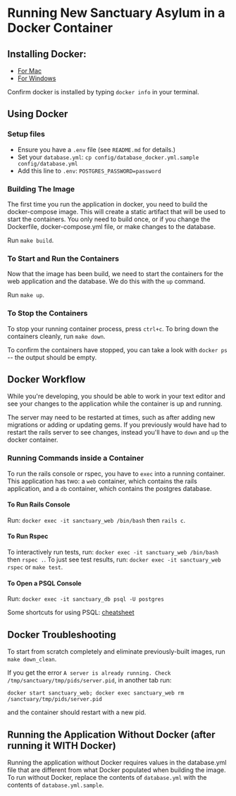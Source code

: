 # Running New Sanctuary Asylum in a Docker Container

## Installing Docker:
- [For Mac](https://docs.docker.com/docker-for-mac/install/)
- [For Windows](https://docs.docker.com/docker-for-windows/install/)

Confirm docker is installed by typing `docker info` in your terminal.

## Using Docker

### Setup files

* Ensure you have a `.env` file (see `README.md` for details.)
* Set your `database.yml`: `cp config/database_docker.yml.sample config/database.yml`
* Add this line to `.env`: `POSTGRES_PASSWORD=password`

### Building The Image
The first time you run the application in docker, you need to build the docker-compose image. This will create a static artifact that will be used to start the containers. You only need to build once, or if you change the Dockerfile, docker-compose.yml file, or make changes to the database.

Run `make build`.

### To Start and Run the Containers
Now that the image has been build, we need to start the containers for the web application and the database. We do this with the `up` command.

Run `make up`.

### To Stop the Containers
To stop your running container process, press `ctrl+c`. To bring down the containers cleanly, run `make down`.

To confirm the containers have stopped, you can take a look with `docker ps` -- the output should be empty.

## Docker Workflow
While you're developing, you should be able to work in your text editor and see your changes to the application while the container is up and running.

The server may need to be restarted at times, such as after adding new migrations or adding or updating gems. If you previously would have had to restart the rails server to see changes, instead you'll have to `down` and `up` the docker container.

### Running Commands inside a Container
To run the rails console or rspec, you have to `exec` into a running container. This application has two: a `web` container, which contains the rails application, and a `db` container, which contains the postgres database.

#### To Run Rails Console
Run: `docker exec -it sanctuary_web /bin/bash` then `rails c`.

#### To Run Rspec
To interactively run tests, run: `docker exec -it sanctuary_web /bin/bash` then `rspec .`.
To just see test results, run: `docker exec -it sanctuary_web rspec` or `make test`.

#### To Open a PSQL Console
Run: `docker exec -it sanctuary_db psql -U postgres`

Some shortcuts for using PSQL: [cheatsheet](https://gist.github.com/Kartones/dd3ff5ec5ea238d4c546)


## Docker Troubleshooting
To start from scratch completely and eliminate previously-built images, run `make down_clean`.

If you get the error `A server is already running. Check /tmp/sanctuary/tmp/pids/server.pid`, in another tab run:

```
docker start sanctuary_web; docker exec sanctuary_web rm /sanctuary/tmp/pids/server.pid
```

and the container should restart with a new pid.

## Running the Application Without Docker (after running it WITH Docker)
Running the application without Docker requires values in the database.yml file that are different from what Docker populated when building the image. To run without Docker, replace the contents of `database.yml` with the contents of `database.yml.sample`.

